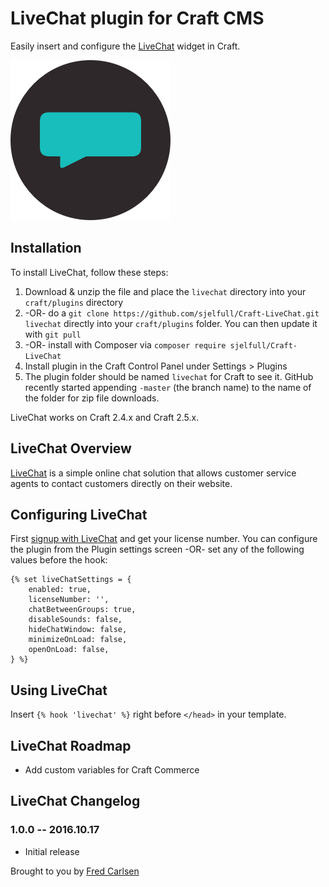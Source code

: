 # LiveChat plugin for Craft CMS

Easily insert and configure the [LiveChat](http://www.livechatinc.com/?a=PV5ClSpB3Ly&utm_source=PP&utm_medium=link&utm_campaign=default_link) widget in Craft.

![Logo](resources/icon.png)

## Installation

To install LiveChat, follow these steps:

1. Download & unzip the file and place the `livechat` directory into your `craft/plugins` directory
2.  -OR- do a `git clone https://github.com/sjelfull/Craft-LiveChat.git livechat` directly into your `craft/plugins` folder.  You can then update it with `git pull`
3.  -OR- install with Composer via `composer require sjelfull/Craft-LiveChat`
4. Install plugin in the Craft Control Panel under Settings > Plugins
5. The plugin folder should be named `livechat` for Craft to see it.  GitHub recently started appending `-master` (the branch name) to the name of the folder for zip file downloads.

LiveChat works on Craft 2.4.x and Craft 2.5.x.

## LiveChat Overview

[LiveChat](http://www.livechatinc.com/?a=PV5ClSpB3Ly&utm_source=PP&utm_medium=link&utm_campaign=default_link) is a simple online chat solution that allows customer service agents to contact customers directly on their website.

## Configuring LiveChat

First [signup with LiveChat](http://www.livechatinc.com/?a=PV5ClSpB3Ly&utm_source=PP&utm_medium=link&utm_campaign=default_link) and get your license number.
You can configure the plugin from the Plugin settings screen -OR- set any of the following values before the hook:
```twig
{% set liveChatSettings = {
    enabled: true,
    licenseNumber: '',
    chatBetweenGroups: true,
    disableSounds: false,
    hideChatWindow: false,
    minimizeOnLoad: false,
    openOnLoad: false,
} %}
```

## Using LiveChat

Insert `{% hook 'livechat' %}` right before `</head>` in your template.

## LiveChat Roadmap

* Add custom variables for Craft Commerce

## LiveChat Changelog

### 1.0.0 -- 2016.10.17

* Initial release

Brought to you by [Fred Carlsen](http://sjelfull.no)

